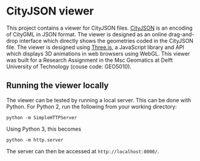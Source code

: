 # CityJSON viewer

This project contains a viewer for CityJSON files. [CityJSON](https://www.cityjson.org/en/0.8/) is an encoding of CityGML in JSON format. The viewer is designed as an online drag-and-drop interface which directly shows the geometries coded in the CityJSON file. The viewer is designed using [Three.js](https://threejs.org/), a JavaScript library and API which displays 3D animations in web browsers using WebGL. This viewer was built for a Research Assignment in the Msc Geomatics at Delft University of Technology (couse code: GEO5010).

## Running the viewer locally

The viewer can be tested by running a local server. This can be done with Python. For Python 2, run the following from your working directory:

    python -m SimpleHTTPServer

Using Python 3, this becomes
    
    python -m http.server
  
The server can then be accessed at `http://localhost:8000/`.
